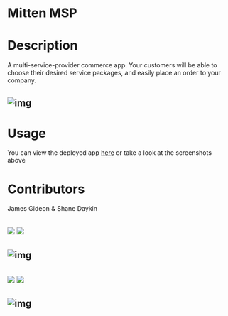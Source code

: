# Mitten MSP 



# Description
A multi-service-provider commerce app. Your customers will be able to choose their desired service packages, and easily place an order to your company. 

## ![img]()

# Usage
You can view the deployed app [here](https://mitten-msp.herokuapp.com/) or take a look at the screenshots above

# Contributors
James Gideon & Shane Daykin

## ![](https://img.shields.io/badge/Github-Jamgid-orange) ![](https://img.shields.io/badge/Email-Jamgid@yahoo.com-blue)

## ![img](https://avatars.githubusercontent.com/u/69053531?size=200) 

## ![](https://img.shields.io/badge/Github-ShaneD42-orange) ![](https://img.shields.io/badge/Email-ShaneDaykin92@gmail.com-blue)

## ![img](https://avatars.githubusercontent.com/u/69122353?size=200)
